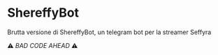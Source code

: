 # ShereffyBot

Brutta versione di ShereffyBot, un telegram bot per la streamer Seffyra

⚠️ _BAD CODE AHEAD_ ⚠️
